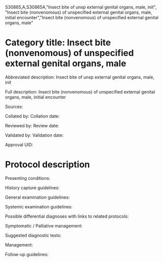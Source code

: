 S30865,A,S30865A,"Insect bite of unsp external genital organs, male, init", "Insect bite (nonvenomous) of unspecified external genital organs, male, initial encounter","Insect bite (nonvenomous) of unspecified external genital organs, male"
# Category title: Insect bite (nonvenomous) of unspecified external genital organs, male

Abbreviated description: Insect bite of unsp external genital organs, male, init

Full description: Insect bite (nonvenomous) of unspecified external genital organs, male, initial encounter

Sources:

Collated by:
Collation date:

Reviewed by:
Review date:

Validated by:
Validation date:

Approval UID:

# Protocol description

Presenting conditions:

History capture guidelines:

General examination guidelines:

Systemic examination guidelines:

Possible differential diagnoses with links to related protocols:

Symptomatic / Palliative management:

Suggested diagnostic tests:

Management:

Follow-up guidelines:
